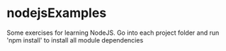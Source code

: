 # nodejsExamples
Some exercises for learning NodeJS.
Go into each project folder and run 'npm install' to install all module dependencies
